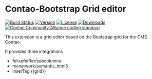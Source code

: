 Contao-Bootstrap Grid editor
===========================

[![Build Status](http://img.shields.io/travis/contao-bootstrap/grid-editor/master.svg?style=flat-square)](https://travis-ci.org/contao-bootstrap/grid-editor)
[![Version](http://img.shields.io/packagist/v/contao-bootstrap/grid-editor.svg?style=flat-square)](http://packagist.com/packages/contao-bootstrap/grid-editor)
[![License](http://img.shields.io/packagist/l/contao-bootstrap/grid-editor.svg?style=flat-square)](http://packagist.com/packages/contao-bootstrap/grid-editor)
[![Downloads](http://img.shields.io/packagist/dt/contao-bootstrap/grid-editor.svg?style=flat-square)](http://packagist.com/packages/contao-bootstrap/grid-editor)
[![Contao Community Alliance coding standard](http://img.shields.io/badge/cca-coding_standard-red.svg?style=flat-square)](https://github.com/contao-community-alliance/coding-standard)

This extension is a grid editor based on the Bootstrap grid for the CMS Contao.
 
It provides three integrations
 * felixpfeiffer/subcolumns
 * menatwork/semantic_html5
 * InserTag {{grid}}
